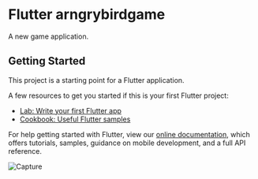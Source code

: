 # Flutter arngrybirdgame

A new game application.

## Getting Started

This project is a starting point for a Flutter application.

A few resources to get you started if this is your first Flutter project:

- [Lab: Write your first Flutter app](https://flutter.dev/docs/get-started/codelab)
- [Cookbook: Useful Flutter samples](https://flutter.dev/docs/cookbook)

For help getting started with Flutter, view our
[online documentation](https://flutter.dev/docs), which offers tutorials,
samples, guidance on mobile development, and a full API reference.

![Capture](https://user-images.githubusercontent.com/21335270/98261269-7b663b00-1fae-11eb-90d3-c03015c57e8d.PNG)

